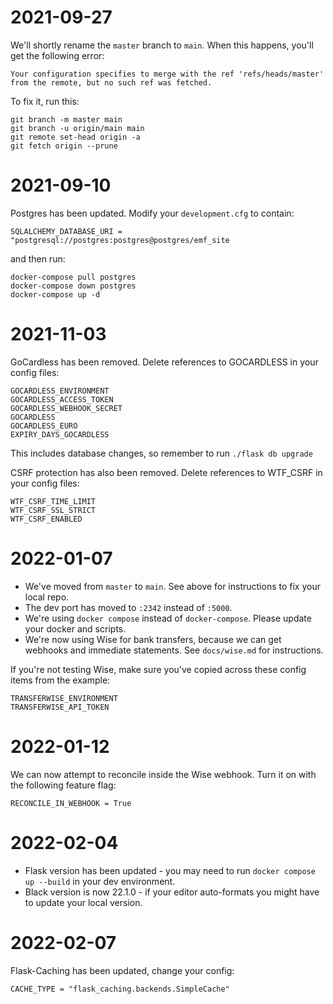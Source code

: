 2021-09-27
==========

We'll shortly rename the `master` branch to `main`. When this happens, you'll get the following error:

```
Your configuration specifies to merge with the ref 'refs/heads/master' from the remote, but no such ref was fetched.
```

To fix it, run this:

```
git branch -m master main
git branch -u origin/main main
git remote set-head origin -a
git fetch origin --prune
```

2021-09-10
==========

Postgres has been updated. Modify your `development.cfg` to contain:

```
SQLALCHEMY_DATABASE_URI = "postgresql://postgres:postgres@postgres/emf_site
```

and then run:

```
docker-compose pull postgres
docker-compose down postgres
docker-compose up -d
```

2021-11-03
==========

GoCardless has been removed. Delete references to GOCARDLESS in your config files:

```
GOCARDLESS_ENVIRONMENT
GOCARDLESS_ACCESS_TOKEN
GOCARDLESS_WEBHOOK_SECRET
GOCARDLESS
GOCARDLESS_EURO
EXPIRY_DAYS_GOCARDLESS
```

This includes database changes, so remember to run `./flask db upgrade`

CSRF protection has also been removed. Delete references to WTF_CSRF in your config files:

```
WTF_CSRF_TIME_LIMIT
WTF_CSRF_SSL_STRICT
WTF_CSRF_ENABLED
```

2022-01-07
==========

- We've moved from `master` to `main`. See above for instructions to fix your local repo.
- The dev port has moved to `:2342` instead of `:5000`.
- We're using `docker compose` instead of `docker-compose`. Please update your docker and scripts.
- We're now using Wise for bank transfers, because we can get webhooks and immediate statements. See `docs/wise.md` for instructions.

If you're not testing Wise, make sure you've copied across these config items from the example:

```
TRANSFERWISE_ENVIRONMENT
TRANSFERWISE_API_TOKEN
```

2022-01-12
==========

We can now attempt to reconcile inside the Wise webhook. Turn it on with the following feature flag:

```
RECONCILE_IN_WEBHOOK = True
```

2022-02-04
==========

* Flask version has been updated - you may need to run `docker compose up --build` in your dev environment.
* Black version is now 22.1.0 - if your editor auto-formats you might have to update your local version.

2022-02-07
==========

Flask-Caching has been updated, change your config:

```
CACHE_TYPE = "flask_caching.backends.SimpleCache"
```

